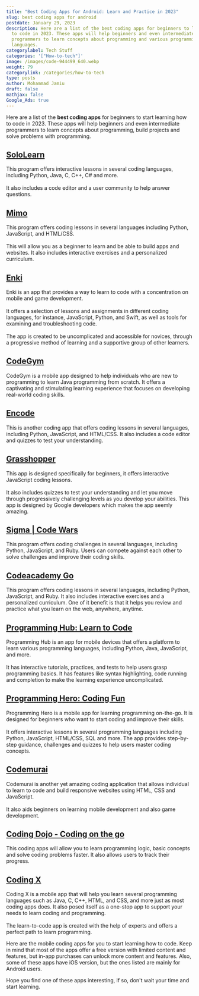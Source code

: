 ```yaml
---
title: "Best Coding Apps for Android: Learn and Practice in 2023"
slug: best coding apps for android
postdate: January 29, 2023
description: Here are a list of the best coding apps for beginners to learn how
  to code in 2023. These apps will help beginners and even intermediate
  programmers to learn concepts about programming and various programming
  languages.
categorylabel: Tech Stuff
categories: '["How-to-tech"]'
image: /images/code-944499_640.webp
weight: 79
categorylink: /categories/how-to-tech
type: posts
author: Mohammad Jamiu
draft: false
mathjax: false
Google_Ads: true
---
```

Here are a list of the **best coding apps** for beginners to start learning how to code in 2023. These apps will help beginners and even intermediate programmers to learn concepts about programming, build projects and solve problems with programming.

## **[SoloLearn](https://play.google.com/store/apps/details?id=com.sololearn&gl=US)**
This program offers interactive lessons in several coding languages, including Python, Java, C, C++, C#  and more. \
\
It also includes a code editor and a user community  to help answer questions. 

## **[Mimo](https://play.google.com/store/apps/details?id=com.getmimo&gl=US)**

This program offers coding lessons in several languages ​​including Python, JavaScript, and HTML/CSS. \
\
This will allow you as a beginner to learn and be able to build apps and websites. It also includes interactive exercises and a personalized curriculum. 

## **[Enki](https://play.google.com/store/apps/details?id=com.enki.insights&gl=US)** 

Enki is an app that provides a way to learn to code with a concentration on mobile and game development. \
\
It offers a selection of lessons and assignments in different coding languages, for instance, JavaScript, Python, and Swift, as well as tools for examining and troubleshooting code. \
\
The app is created to be uncomplicated and accessible for novices, through a progressive method of learning and a supportive group of other learners.

## **[CodeGym](https://play.google.com/store/apps/details?id=com.hitechrush.codegym&gl=US)** 

CodeGym is a mobile app designed to help individuals who are new to programming to learn Java programming from scratch. It offers a captivating and stimulating learning experience that focuses on developing real-world coding skills.

## **[Encode](https://play.google.com/store/apps/details?id=com.upskew.encode&gl=US)** 

This is another coding app that offers coding lessons in several languages, including Python, JavaScript, and HTML/CSS. It also includes a code editor and quizzes to test your understanding. 

## **[Grasshopper](https://play.google.com/store/apps/details?id=com.area120.grasshopper&gl=US)** 

This app is designed specifically for beginners, it offers interactive JavaScript coding lessons. \
\
It also includes quizzes to test your understanding and let you move through progressively challenging levels as you develop your abilities. This app is designed by Google developers which makes the app seemly amazing.

## **[Sigma | Code Wars](https://play.google.com/store/apps/details?id=com.eshqol.sigma&gl=US)**

This program offers coding challenges in several languages, including Python, JavaScript, and Ruby. Users can compete against each other to solve  challenges and improve their coding skills. 

## **[Codeacademy Go](https://play.google.com/store/apps/details?id=com.ryzac.codecademygo&gl=US&pli=1)**

This program offers coding lessons in several languages, including Python, JavaScript, and Ruby. It also includes interactive exercises and a personalized curriculum. One of it benefit is that it helps you review and practice what you learn on the web, anywhere, anytime.

## **[Programming Hub: Learn to Code](https://play.google.com/store/apps/details?id=com.freeit.java&gl=US)**

Programming Hub is an app for mobile devices that offers a platform to learn various programming languages, including Python, Java, JavaScript, and more. \
\
It has interactive tutorials, practices, and tests to help users grasp programming basics. It has features like syntax highlighting, code running and completion to make the learning experience uncomplicated.

## **[Programming Hero: Coding Fun](https://play.google.com/store/apps/details?id=com.learnprogramming.codecamp&gl=US)** 

Programming Hero is a mobile app for learning programming on-the-go. It is designed for beginners who want to start coding and improve their skills. \
\
It offers interactive lessons in several programming languages including Python, JavaScript, HTML/CSS, SQL and more. The app provides step-by-step guidance, challenges and quizzes to help users master coding concepts.

## **[Codemurai](https://play.google.com/store/apps/details?id=com.zenva.codemurai&gl=US)**

Codemurai is another yet amazing coding application that allows individual to learn to code and build responsive websites using HTML, CSS and JavaScript.\
\
It also aids beginners on learning mobile development and also game development.

## **[Coding Dojo - Coding on the go](https://play.google.com/store/apps/details?id=com.traveltest.coding_dojo_app&gl=US)**

This coding apps will allow you to learn programming logic, basic concepts and solve coding problems faster. It also allows users to track their progress.

## **[Coding X](https://play.google.com/store/apps/details?id=codingx.coding.programming.learn.learntocode.code.java.python.program.delevopment.it.apps.dev&gl=US)** 

Coding X is a mobile app that will help you learn several programming languages such as Java, C, C++, HTML, and CSS, and more just as most coding apps does. It also posed itself as a one-stop app to support your needs to learn coding and programming. \
\
The learn-to-code app is created with the help of experts and offers a perfect path to learn programming.

Here are the mobile coding apps for you to start learning how to code. Keep in mind that most of the apps offer a free version with limited content and features, but in-app purchases can unlock more content and features. Also, some of these apps have iOS version, but the ones listed are mainly for Android users.

Hope you find one of these apps interesting, if so, don't wait your time and start learning.